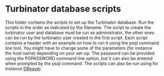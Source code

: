 # Turbinator database scripts

This folder contains the scripts to set up the Turbinator database. Run the scripts in the order as indicated by the filename. The script to create the turbinator user and database must be run as administrator, the other ones can be run by the turbinator user created in the first script. Each script contains a header with an example on how to run it using the psql command line tool. You might have to change some of the parameters (for instance the host name) depending on your set-up. The password can be provided using the PGPASSWORD command line option, but it can also be entered when prompted by the psql command. The scripts can also be run using for instance [DBeaver](https://dbeaver.io/). 
